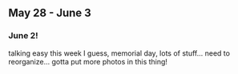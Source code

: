## May 28 - June 3

### June 2!

talking easy this week I guess, memorial day, lots of stuff... need to reorganize... gotta put more photos in this thing!
